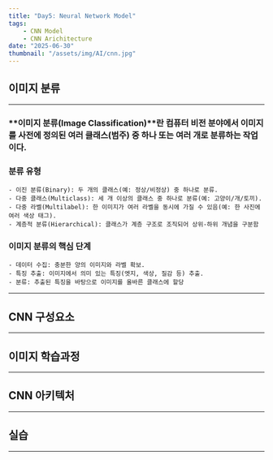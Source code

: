 ```yaml
---
title: "Day5: Neural Network Model"
tags:
    - CNN Model
    - CNN Arichitecture
date: "2025-06-30"
thumbnail: "/assets/img/AI/cnn.jpg"
---
```


## 이미지 분류
---
### **이미지 분류(Image Classification)**란 컴퓨터 비전 분야에서 이미지를 사전에 정의된 여러 클래스(범주) 중 하나 또는 여러 개로 분류하는 작업이다.<br>
### 분류 유형
    - 이진 분류(Binary): 두 개의 클래스(예: 정상/비정상) 중 하나로 분류.
    - 다중 클래스(Multiclass): 세 개 이상의 클래스 중 하나로 분류(예: 고양이/개/토끼).
    - 다중 라벨(Multilabel): 한 이미지가 여러 라벨을 동시에 가질 수 있음(예: 한 사진에 여러 색상 태그).
    - 계층적 분류(Hierarchical): 클래스가 계층 구조로 조직되어 상위-하위 개념을 구분함
### 이미지 분류의 핵심 단계
    - 데이터 수집: 충분한 양의 이미지와 라벨 확보.
    - 특징 추출: 이미지에서 의미 있는 특징(엣지, 색상, 질감 등) 추출.
    - 분류: 추출된 특징을 바탕으로 이미지를 올바른 클래스에 할당
---

## CNN 구성요소

---

## 이미지 학습과정

---

## CNN 아키텍처

---

## 실습

---

